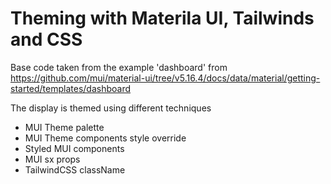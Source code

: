 # Theming with Materila UI, Tailwinds and CSS

Base code taken from the example 'dashboard' from https://github.com/mui/material-ui/tree/v5.16.4/docs/data/material/getting-started/templates/dashboard

The display is themed using different techniques

- MUI Theme palette
- MUI Theme components style override
- Styled MUI components
- MUI sx props
- TailwindCSS className
